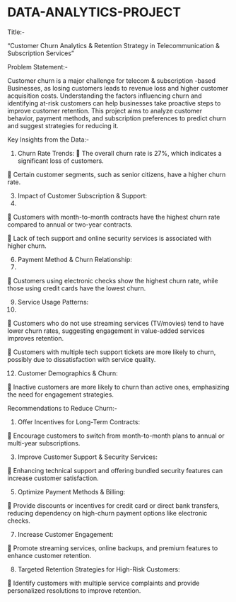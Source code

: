 # DATA-ANALYTICS-PROJECT

Title:-

“Customer Churn Analytics & Retention Strategy in Telecommunication & Subscription Services”

Problem Statement:-

Customer churn is a major challenge for telecom & subscription -based Businesses, as losing customers leads to revenue loss and higher customer acquisition costs. Understanding the factors influencing churn and identifying at-risk customers can help businesses take proactive steps to improve customer retention. This project aims to analyze customer behavior, payment methods, and subscription preferences to predict churn and suggest strategies for reducing it.

Key Insights from the Data:-

1. Churn Rate Trends:
	The overall churn rate is 27%, which indicates a significant loss of customers.

	Certain customer segments, such as senior citizens, have a higher churn rate.

3. Impact of Customer Subscription & Support:
4. 
	Customers with month-to-month contracts have the highest churn rate compared to annual or two-year contracts.

	Lack of tech support and online security services is associated with higher churn.

6. Payment Method & Churn Relationship:
7. 
	Customers using electronic checks show the highest churn rate, while those using credit cards have the lowest churn.

9. Service Usage Patterns:
10. 
	Customers who do not use streaming services (TV/movies) tend to have lower churn rates, suggesting engagement in value-added services improves retention.

	Customers with multiple tech support tickets are more likely to churn, possibly due to dissatisfaction with service quality.

12. Customer Demographics & Churn:

	Inactive customers are more likely to churn than active ones, emphasizing the need for engagement strategies.

Recommendations to Reduce Churn:-

1. Offer Incentives for Long-Term Contracts:
   
	Encourage customers to switch from month-to-month plans to annual or multi-year subscriptions.

3. Improve Customer Support & Security Services:
   
	Enhancing technical support and offering bundled security features can increase customer satisfaction.

5. Optimize Payment Methods & Billing:
   
	Provide discounts or incentives for credit card or direct bank transfers, reducing dependency on high-churn payment options like electronic checks.

7. Increase Customer Engagement:

	Promote streaming services, online backups, and premium features to enhance customer retention.

8. Targeted Retention Strategies for High-Risk Customers:
   
	Identify customers with multiple service complaints and provide personalized resolutions to improve retention.

